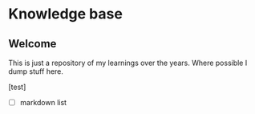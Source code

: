 # Knowledge base
## Welcome
This is just a repository of my learnings over the years. Where possible I dump stuff here.

[test]
- [ ] markdown list
